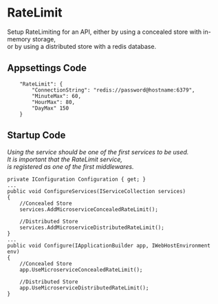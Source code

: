# RateLimit

Setup RateLimiting for an API, either by using a concealed store with in-memory storage,\
or by using a distributed store with a redis database.

## Appsettings Code
```
    "RateLimit": {
        "ConnectionString": "redis://password@hostname:6379",
        "MinuteMax": 60,
        "HourMax": 80,
        "DayMax" 150
    }
```

## Startup Code
<i>Using the service should be one of the first services to be used.\
It is important that the RateLimit service,\
is registered as one of the first middlewares.</i>
```
private IConfiguration Configuration { get; }
...
public void ConfigureServices(IServiceCollection services)
{
    //Concealed Store
    services.AddMicroserviceConcealedRateLimit();
    
    //Distributed Store
    services.AddMicroserviceDistributedRateLimit();
}
...
public void Configure(IApplicationBuilder app, IWebHostEnvironment env)
{
    //Concealed Store
    app.UseMicroserviceConcealedRateLimit();
    
    //Distributed Store
    app.UseMicroserviceDistributedRateLimit();
}
```
